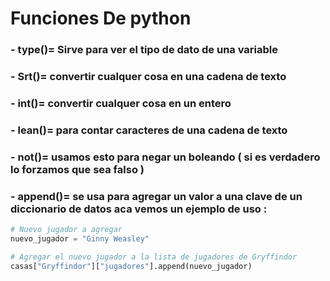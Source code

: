 # Funciones De python 

### - type()= Sirve para ver el tipo de dato de una variable
### - Srt()= convertir cualquer cosa en una cadena de texto
### - int()= convertir cualquer cosa en un entero
### - lean()= para contar caracteres de una cadena de texto
### - not()= usamos esto para negar un boleando ( si es verdadero lo forzamos que sea falso )
### - append()= se usa para agregar un valor a una clave de un diccionario de datos aca vemos un ejemplo de uso :
```py
# Nuevo jugador a agregar
nuevo_jugador = "Ginny Weasley"

# Agregar el nuevo jugador a la lista de jugadores de Gryffindor
casas["Gryffindor"]["jugadores"].append(nuevo_jugador)
````

